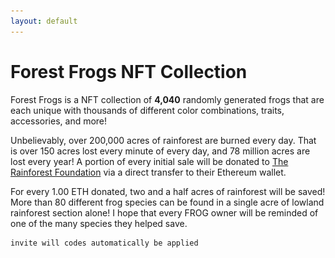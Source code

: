 ```yaml
---
layout: default
---
```


# Forest Frogs NFT Collection

Forest Frogs is a NFT collection of **4,040** randomly generated frogs that are each unique with thousands of different color combinations, traits, accessories, and more! 

Unbelievably, over 200,000 acres of rainforest are burned every day. That is over 150 acres lost every minute of every day, and 78 million acres are lost every year! A portion of every initial sale will be donated to [The Rainforest Foundation](https://rainforestfoundation.org/) via a direct transfer to their Ethereum wallet.

For every 1.00 ETH donated, two and a half acres of rainforest will be saved! More than 80 different frog species can be found in a single acre of lowland rainforest section alone! I hope that every FROG owner will be reminded of one of the many species they helped save.

```js
invite will codes automatically be applied
```

<html>
<head>
<meta name="viewport" content="width=device-width, initial-scale=1">
<script src="https://cdnjs.cloudflare.com/ajax/libs/handlebars.js/4.7.7/handlebars.min.js"></script>
<script src="https://unpkg.com/nice-select2@1.0.0/dist/js/nice-select2.js"></script>
<link href="https://cdnjs.cloudflare.com/ajax/libs/font-awesome/6.0.0-beta2/css/all.min.css" rel="stylesheet">
<link href="https://unpkg.com/nice-select2@1.0.0/dist/css/nice-select2.css" rel="stylesheet">
<link href="style.css" rel="stylesheet">
<script src="https://cdnjs.cloudflare.com/ajax/libs/web3/1.7.0-rc.0/web3.min.js"></script>
<script src="https://unpkg.com/f0js@0.0.12/dist/f0.js"></script>
<script id="template" type="text/x-handlebars-template">
  <img src="{{image}}">
  <h1><a href=".">{{title}}</a></h1>
  <div class='label'>{{price}}</div>
  <div class='label'>{{current}}/{{supply}}</div>
  <div class='minter'>
    <select id='count'>
      <option value="" selected disabled hidden>Select mint count</option>
      {{#each items}}
      <option value={{count}}>{{count}}</option>
      {{/each}}
    </select>
    <button id='mint'>Mint</button>
  </div>
  <div class='console'></div>
  <div class='loading hidden'>
    <i class="fa-solid fa-chevron-up fa-flip"></i> minting...
  </div>
</script>
<script id="mint-template" type="text/x-handlebars-template">
<table class='table'>
<tr>
  <th><img src="opensea.png"></th>
  <th><img src="rarible.png"></th>
</tr>
{{#each items}}
<tr>
  <td><a class='token' target="_blank" href="{{opensea}}">token #{{tokenId}}</a></td>
  <td><a class='token' target="_blank" href="{{rarible}}">token #{{tokenId}}</a></td>
</tr>
{{/each}}
</table>
</script>
<script>
const f0 = new F0()
const { key, address } = f0.parseURL(location.href)
const template = Handlebars.compile(document.querySelector("#template").innerHTML);
const mintTemplate = Handlebars.compile(document.querySelector("#mint-template").innerHTML);
document.addEventListener("DOMContentLoaded", async () => {
  await window.ethereum.send('eth_requestAccounts');
  let c = await fetch("box.json").then((r) => {
    return r.json()
  })
  try {
    await f0.init({
      web3: new Web3(window.ethereum),
      contract: address,
      network: c.network
    })
    let invite = await f0.invite(key)
    let placeholder = await f0.placeholder()
    const name = await f0.name()
    const symbol = await f0.symbol()
    const nextId = await f0.nextId()
    const config = await f0.config()
    let items = []
    for(let i=1; i<=invite.condition.converted.limit; i++) {
      items.push(i)
    }
    document.querySelector(".box").innerHTML = template({
      image: placeholder.converted.image,
      title: `${name} (${symbol})`,
      items: items.map((item) => { return { count: item } }),
      max: invite.condition.converted.limit,
      price: `${invite.condition.converted.eth} ETH`,
      current: nextId,
      supply: config.converted.supply,
      account: f0.account,
      key: key,
    })
    NiceSelect.bind(document.querySelector("select"))
    document.querySelector("#mint").addEventListener("click", async (e) => {
      document.querySelector(".minter").classList.add("hidden")
      document.querySelector(".loading").classList.remove("hidden")
      let count = parseInt(document.querySelector("#count").value)
      if (count === 0) {
        alert("Please enter a number greater than 0")
      } else {
        let tokens = await f0.mint(key, count)
        document.querySelector(".loading").classList.add("hidden")
        document.querySelector(".console").innerHTML = mintTemplate({
          items: tokens.map((token) => {
            return {
              opensea: token.links.opensea,
              rarible: token.links.rarible,
              tokenId: token.tokenId
            }
          })
        })
      }
    })
  } catch (e) {
    document.querySelector(".box").innerHTML = `<h1>${e.message.toLowerCase()}</h1>`
  }
})
</script>
</head>
<body>
<div class='box'></div>
</body>
</html>
